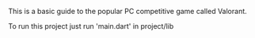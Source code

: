 This is a basic guide to the popular PC competitive game called Valorant.

To run this project just run 'main.dart' in project/lib
